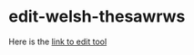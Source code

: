 # edit-welsh-thesawrws
Here is the [link to edit tool]([https://edit-welsh-thesawrws-fd46bvbnszrbwtmymfe3wh.streamlit.app/])
